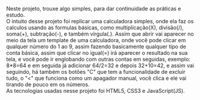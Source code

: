 Neste projeto, trouxe algo simples, para dar continuidade as práticas e estudo.<br>
O intuito desse projeto foi replicar uma calculadora simples, onde ela faz os calculos usando as formulas básicas, como multiplicação(X), divisão(/), soma(+), subtração(-), e também vírgula(.). Assim que abrir vai aparecer no meio da tela um template de uma calculadora, onde você pode clicar em qualquer número do 1 ao 9, assim fazendo basicamente qualquer tipo de conta básica, assim que clicar no igual(=) irá aparecer o resultado na sua tela, e você pode ir englobando com outras contas em seguidas, exemplo: 8*8=64 e em seguida já adicionar 64/2=32 e depois 32+10=42, e assim vai seguindo, há também os botôes "C" que tem a funcionalidade de excluir tudo, o "<" que funciona como um apagador manual, você clica e ele vai tirando de pouco em os números.<br>
As tecnologias usadas nesse projeto foi HTML5, CSS3 e JavaScript(JS).

